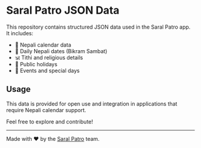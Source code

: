# Saral Patro JSON Data

This repository contains structured JSON data used in the Saral Patro app. It includes:

- 📅 Nepali calendar data  
- 📆 Daily Nepali dates (Bikram Sambat)  
- 🕉️ Tithi and religious details  
- 🎉 Public holidays  
- 📌 Events and special days  

## Usage

This data is provided for open use and integration in applications that require Nepali calendar support.

Feel free to explore and contribute!

---

Made with ❤️ by the [Saral Patro](https://saralpatro.com) team.
